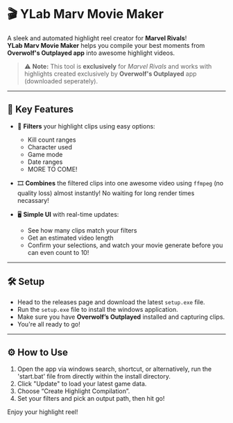 # 🎬 YLab Marv Movie Maker  

A sleek and automated highlight reel creator for **Marvel Rivals**!  
**YLab Marv Movie Maker** helps you compile your best moments from **Overwolf's Outplayed app** into awesome highlight videos.

> ⚠️ **Note:** This tool is **exclusively** for *Marvel Rivals* and works with highlights created exclusively by **Overwolf's Outplayed** app (downloaded seperately).

---

## 🧠 Key Features

- 🚀 **Filters** your highlight clips using easy options:  
  - Kill count ranges  
  - Character used  
  - Game mode 
  - Date ranges
  - MORE TO COME!

- 🎞️ **Combines** the filtered clips into one awesome video using `ffmpeg` (no quality loss) almost instantly! No waiting for long render times necassary!

- 🖥️ **Simple UI** with real-time updates:  
  - See how many clips match your filters  
  - Get an estimated video length
  - Confirm your selections, and watch your movie generate before you can even count to 10!

---

## 🛠 Setup

- Head to the releases page and download the latest `setup.exe` file.
- Run the `setup.exe` file to install the windows application.
- Make sure you have **Overwolf’s Outplayed** installed and capturing clips.
- You're all ready to go!

---

## ⚙️ How to Use

1. Open the app via windows search, shortcut, or alternatively, run the 'start.bat' file from directly within the install directory.
2. Click "Update" to load your latest game data.
3. Choose “Create Highlight Compilation”.
4. Set your filters and pick an output path, then hit go!

Enjoy your highlight reel!

